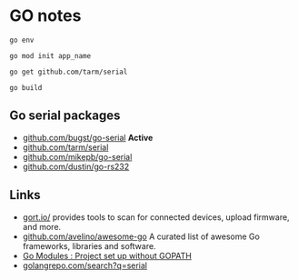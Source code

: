# GO notes

    go env

    go mod init app_name

    go get github.com/tarm/serial

    go build

## Go serial packages

* [github.com/bugst/go-serial](https://github.com/bugst/go-serial) **Active**
* [github.com/tarm/serial](https://github.com/tarm/serial)
* [github.com/mikepb/go-serial](https://github.com/mikepb/go-serial)
* [github.com/dustin/go-rs232](https://github.com/dustin/go-rs232)

## Links

* [gort.io/](https://gort.io/) provides tools to scan for connected devices, upload firmware, and more.
* [github.com/avelino/awesome-go](https://github.com/avelino/awesome-go) A curated list of awesome Go frameworks, libraries and software.
* [Go Modules : Project set up without GOPATH](https://blog.francium.tech/go-modules-go-project-set-up-without-gopath-1ae601a4e868)
* [golangrepo.com/search?q=serial](https://golangrepo.com/search?q=serial)
